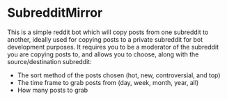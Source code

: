# SubredditMirror

This is a simple reddit bot which will copy posts from one subreddit to another,
ideally used for copying posts to a private subreddit for bot development
purposes. It requires you to be a moderator of the subreddit you are copying
posts to, and allows you to choose, along with the source/destination subreddit:

* The sort method of the posts chosen (hot, new, controversial, and top)
* The time frame to grab posts from (day, week, month, year, all)
* How many posts to grab